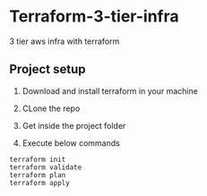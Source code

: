 # Terraform-3-tier-infra
3 tier aws infra with terraform

## Project setup

1. Download and install terraform in your machine
2. CLone the repo

3. Get inside the project folder

4. Execute below commands

```
terraform init
terraform validate
terraform plan 
terraform apply 
```